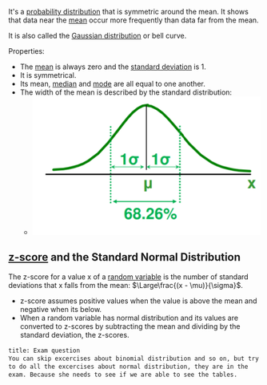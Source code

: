 It's a [probability distribution](Probability%20distribution.md) that is symmetric around the mean.
It shows that data near the [mean](../Statistics/Mean.md) occur more frequently than data far from the mean.

It is also called the [Gaussian distribution](../Machine%20Learning/Gaussian%20distribution.md) or bell curve.

Properties:
- The [mean](../Statistics/Mean.md) is always zero and the [standard deviation](../Statistics/Standard%20Deviation.md) is 1.
- It is symmetrical.
- Its mean, [median](../Statistics/Median.md) and [mode](../Statistics/Mode.md) are all equal to one another.
- The width of the mean is described by the standard distribution:
	- ![](../z_images/Pasted%20image%2020230316144221.png)


## [z-score](../Statistics/Z-score.md) and the Standard Normal Distribution

The z-score for a value x of a [random variable](Random%20variable.md) is the number of standard deviations that x falls from the mean: $\Large\frac{(x - \mu)}{\sigma}$.

- z-score assumes positive values when the value is above the mean and negative when its below.
- When a random variable has normal distribution and its values are converted to z-scores by subtracting the mean and dividing by the standard deviation, the z-scores.



```ad-warning
title: Exam question
You can skip excercises about binomial distribution and so on, but try to do all the excercises about normal distribution, they are in the exam. Because she needs to see if we are able to see the tables.
```

